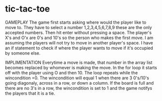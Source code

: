 # tic-tac-toe

GAMEPLAY
The game first starts asking where would the player like to move to. They have to select a number 1,2,3,4,5,6,7,8,9 these are the only accepted numbers. Then hit enter without pressing a space. The player's X's and O'x are 0's and 10's so the person who makes the first move. I am assuming the players will not try to move in another player's space. I have an if statement to check if where the player wants to move if it's occupied by someone else.

IMPLIMENTATION
Everytime a move is made, that number in the array list becomes replaced by whomever is making the move. In the for loop it starts off with the player using O and then 10. The loop repeats while the wincondition =0. The wincondition will equal 1 when there are 3 0's/10's going diagonaly, across in a row, or down a column. If the board is full and there are no 3's in a row, the wincondition is set to 1 and the game notifys the players that it is a tie.
